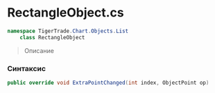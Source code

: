 
# RectangleObject.cs
```csharp
namespace TigerTrade.Chart.Objects.List  
    class RectangleObject
```

> Описание

### Синтаксис
```csharp
public override void ExtraPointChanged(int index, ObjectPoint op)
```
